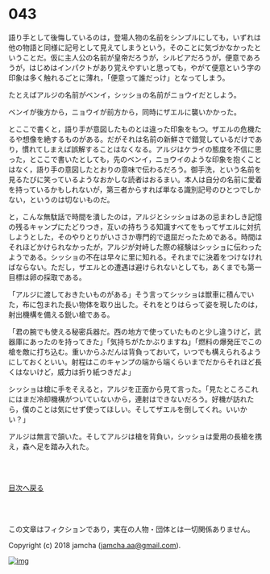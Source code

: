 # 043

語り手として後悔しているのは，登場人物の名前をシンプルにしても，いずれは他の物語と同様に記号として見えてしまうという，そのことに気づかなかったということだ。仮に主人公の名前が皇帝だろうが，シルビアだろうが，便意であろうが，はじめはインパクトがあり覚えやすいと思っても，やがて便意という字の印象は多く触れるごとに薄れ，「便意って誰だっけ」となってしまう。  

たとえばアルジの名前がベンイ，シッショの名前がニョウイだとしよう。  

ベンイが後方から，ニョウイが前方から，同時にザエルに襲いかかった。  

とここで書くと，語り手が意図したものとは違った印象をもつ。ザエルの危機たるや想像を絶するものがある。だがそれは名前の新鮮さで錯覚しているだけであり，慣れてしまえば誤解することはなくなる。アルジはケライの態度を不信に思った，とここで書いたとしても，先のベンイ，ニョウイのような印象を抱くことはなく，語り手の意図したとおりの意味で伝わるだろう。御手洗，という名前を見るたびに笑っているようなおかしな読者はおるまい。本人は自分の名前に愛着を持っているかもしれないが，第三者からすれば単なる識別記号のひとつでしかない，というのは切ないものだ。  

と，こんな無駄話で時間を潰したのは，アルジとシッショはあの忌まわしき記憶の残るキャンプにたどりつき，互いの持ちうる知識すべてをもってザエルに対抗しようとした，そのやりとりがいささか専門的で退屈だったためである。時間はそれほどかけられなかったが，アルジが対峙した際の経験はシッショに伝わったようである。シッショの不在は早々に里に知れる。それまでに決着をつけなければならない。ただし，ザエルとの遭遇は避けられないとしても，あくまでも第一目標は卵の採取である。  

「アルジに渡しておきたいものがある」そう言ってシッショは獣車に積んでいた，布に包まれた長い物体を取り出した。それをとりはらって姿を現したのは，射出機構を備える鋭い槍である。  

「君の腕でも使える秘密兵器だ。西の地方で使っていたものと少し違うけど，武器庫にあったのを持ってきた」「気持ちがたかぶりますね」「燃料の爆発圧でこの槍を敵に打ち込む。重いからふだんは背負っておいて，いつでも構えられるようにしておくといい。射程はこのキャンプの端から端くらいまでだからそれほど長くはないけど，威力は折り紙つきだよ」  

シッショは槍に手をそえると，アルジを正面から見て言った。「見たところこれにはまだ冷却機構がついていないから，連射はできないだろう。好機が訪れたら，僕のことは気にせず使ってほしい。そしてザエルを倒してくれ。いいかい？」  

アルジは無言で頷いた。そしてアルジは槍を背負い，シッショは愛用の長槍を携え，森へ足を踏み入れた。  

<br>  
<br>  

[目次へ戻る](https://github.com/jamcha-aa/OblivionReports/blob/master/README.md)  

<br>  
<br>  

この文章はフィクションであり，実在の人物・団体とは一切関係ありません。  

Copyright (c) 2018 jamcha (jamcha.aa@gmail.com).  

[![img](http://i.creativecommons.org/l/by-nc-sa/4.0/88x31.png)](http://creativecommons.org/licenses/by-nc-sa/4.0/deed)
